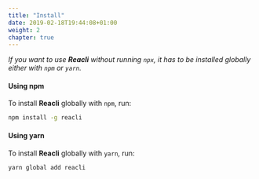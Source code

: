 ```yaml
---
title: "Install"
date: 2019-02-18T19:44:08+01:00
weight: 2
chapter: true
---
```


_If you want to use **Reacli** without running `npx`, it has to be installed globally either with `npm` or `yarn`._

#### Using npm
To install **Reacli** globally with `npm`, run:

```bash
npm install -g reacli
```

#### Using yarn
To install **Reacli** globally with `yarn`, run:

```bash
yarn global add reacli
```